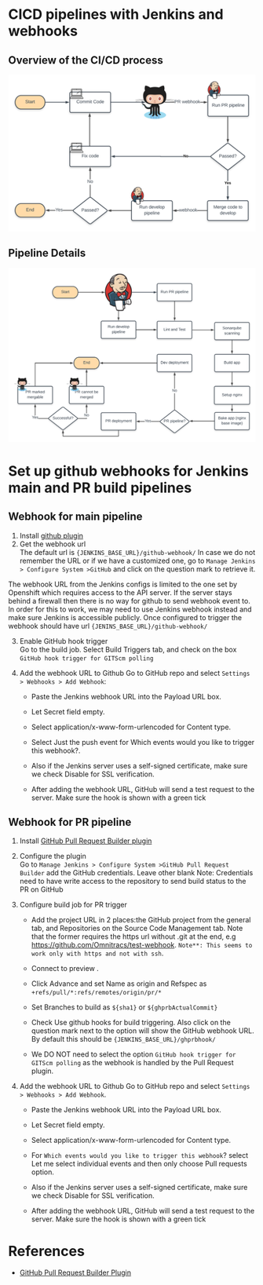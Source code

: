 # CICD pipelines with Jenkins and webhooks
## Overview of the CI/CD process
![cicd overview](./cicd_overview.png)
## Pipeline Details
![Pipeline Details](./cicd_details.png)
# Set up github webhooks for Jenkins main and PR build pipelines

## Webhook for main pipeline
1. Install [github plugin](https://plugins.jenkins.io/github/)   
2. Get the webhook url   
The default url is `{JENKINS_BASE_URL}/github-webhook/` In case we do not remember the URL or if we have a customized one, go to `Manage Jenkins > Configure System >GitHub` and click on the question mark to retrieve it.   

The webhook URL from the Jenkins configs is limited to the one set by Openshift which requires access to the API server. If the server stays behind a firewall then there is no way for github to send webhook event to. In order for this to work, we may need to use Jenkins webhook instead and make sure Jenkins is accessible publicly. Once configured to trigger the webhook should have url `{JENINS_BASE_URL}/github-webhook/`

3. Enable GitHub hook trigger   
Go to the build job. Select Build Triggers tab, and check on the box `GitHub hook trigger for GITScm polling`

4. Add the webhook URL to Github Go to GitHub repo and select `Settings > Webhooks > Add Webhook`:   

   - Paste the Jenkins webhook URL into the Payload URL box. 

   - Let Secret  field empty.

   - Select application/x-www-form-urlencoded for Content type.

   - Select Just the push event for Which events would you like to trigger this webhook?. 

   - Also if the Jenkins server uses a self-signed certificate, make sure we check Disable for SSL verification.
   - After adding the webhook URL, GitHub will send a test request to the server. Make sure the hook is shown with a green tick

## Webhook for PR pipeline
1. Install [GitHub Pull Request Builder plugin](https://plugins.jenkins.io/ghprb/)

2. Configure the plugin   
Go to `Manage Jenkins > Configure System >GitHub Pull Request Builder` add the GitHub credentials. Leave other blank
Note: Credentials need to have write access to the repository to send build status to the PR on GitHub

3. Configure build job for PR trigger

   - Add the project URL in 2 places:the GitHub project from the general tab, and Repositories on the Source Code Management tab. Note that the former requires the https url without .git at the end, e.g https://github.com/Omnitracs/test-webhook. `Note**: This seems to work only with https and not with ssh`. 
   - Connect to preview .

   - Click Advance and set Name as origin and Refspec as `+refs/pull/*:refs/remotes/origin/pr/*`

   - Set Branches to build as `${sha1}` or `${ghprbActualCommit}`

   - Check Use github hooks for build triggering. Also click on the question mark next to the option will show the GitHub webhook URL. By default this should be `{JENKINS_BASE_URL}/ghprbhook/`

   - We DO NOT need to select the option `GitHub hook trigger for GITScm polling` as the webhook is handled by the Pull Request plugin.

4. Add the webhook URL to Github Go to GitHub repo and select `Settings > Webhooks > Add Webhook`. 

   - Paste the Jenkins webhook URL into the Payload URL box. 

   - Let Secret  field empty.

   - Select application/x-www-form-urlencoded for Content type.

   - For `Which events would you like to trigger this webhook`? select Let me select individual events and then only choose Pull requests option.

   - Also if the Jenkins server uses a self-signed certificate, make sure we check Disable for SSL verification.
   - After adding the webhook URL, GitHub will send a test request to the server. Make sure the hook is shown with a green tick

# References
- [GitHub Pull Request Builder Plugin](https://github.com/jenkinsci/ghprb-plugin)